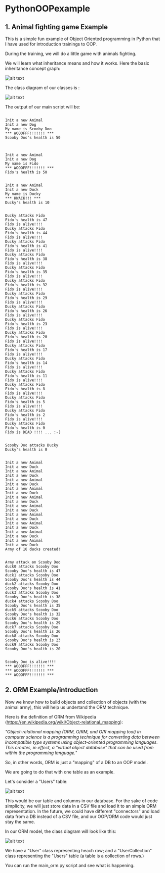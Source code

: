 # PythonOOPexample

## 1. Animal fighting game Example

This is a simple fun example of Object Oriented programming in Python that
I have used for introduction trainings to OOP.

During the training, we will do a little game with animals fighting.

We will learn what inheritance means and how it works.
Here the basic inheritance concept graph:

![alt text](assets/diagrams/png/concept.dot.png "Inheritance graph")


The class diagram of our classes is :

![alt text](assets/diagrams/png/conceptfull.dot.png "Full class diagram")



The output of our main script will be:

```

Init a new Animal
Init a new Dog
My name is Scooby Doo
*** WOOOFFF!!!!!!! ***
Scooby Doo's health is 50



Init a new Animal
Init a new Dog
My name is Fido
*** WOOOFFF!!!!!!! ***
Fido's health is 50


Init a new Animal
Init a new Duck
My name is Ducky
*** KWACK!!! ***
Ducky's health is 10


Ducky attacks Fido
Fido's health is 47
Fido is alive!!!!
Ducky attacks Fido
Fido's health is 44
Fido is alive!!!!
Ducky attacks Fido
Fido's health is 41
Fido is alive!!!!
Ducky attacks Fido
Fido's health is 38
Fido is alive!!!!
Ducky attacks Fido
Fido's health is 35
Fido is alive!!!!
Ducky attacks Fido
Fido's health is 32
Fido is alive!!!!
Ducky attacks Fido
Fido's health is 29
Fido is alive!!!!
Ducky attacks Fido
Fido's health is 26
Fido is alive!!!!
Ducky attacks Fido
Fido's health is 23
Fido is alive!!!!
Ducky attacks Fido
Fido's health is 20
Fido is alive!!!!
Ducky attacks Fido
Fido's health is 17
Fido is alive!!!!
Ducky attacks Fido
Fido's health is 14
Fido is alive!!!!
Ducky attacks Fido
Fido's health is 11
Fido is alive!!!!
Ducky attacks Fido
Fido's health is 8
Fido is alive!!!!
Ducky attacks Fido
Fido's health is 5
Fido is alive!!!!
Ducky attacks Fido
Fido's health is 2
Fido is alive!!!!
Ducky attacks Fido
Fido's health is 0
Fido is DEAD !!!! ... :-(


Scooby Doo attacks Ducky
Ducky's health is 0


Init a new Animal
Init a new Duck
Init a new Animal
Init a new Duck
Init a new Animal
Init a new Duck
Init a new Animal
Init a new Duck
Init a new Animal
Init a new Duck
Init a new Animal
Init a new Duck
Init a new Animal
Init a new Duck
Init a new Animal
Init a new Duck
Init a new Animal
Init a new Duck
Init a new Animal
Init a new Duck
Army of 10 ducks created!


Army attack on Scooby Doo
duck0 attacks Scooby Doo
Scooby Doo's health is 47
duck1 attacks Scooby Doo
Scooby Doo's health is 44
duck2 attacks Scooby Doo
Scooby Doo's health is 41
duck3 attacks Scooby Doo
Scooby Doo's health is 38
duck4 attacks Scooby Doo
Scooby Doo's health is 35
duck5 attacks Scooby Doo
Scooby Doo's health is 32
duck6 attacks Scooby Doo
Scooby Doo's health is 29
duck7 attacks Scooby Doo
Scooby Doo's health is 26
duck8 attacks Scooby Doo
Scooby Doo's health is 23
duck9 attacks Scooby Doo
Scooby Doo's health is 20


Scooby Doo is alive!!!!
*** WOOOFFF!!!!!!! ***
*** WOOOFFF!!!!!!! ***
*** WOOOFFF!!!!!!! ***
```


## 2. ORM Example/introduction

Now we know how to build objects and collection of objects (with the animal army), this will help us undertand the ORM technique.

Here is the definition of ORM from Wikipedia (https://en.wikipedia.org/wiki/Object-relational_mapping):

*"Object-relational mapping (ORM, O/RM, and O/R mapping tool) in computer science is a programming technique for converting data between incompatible type systems using object-oriented programming languages. This creates, in effect, a "virtual object database" that can be used from within the programming language."*

So, in other words, ORM is just a "mapping" of a DB to an OOP model.

We are going to do that with one table as an example.

Let's consider a "Users" table:

![alt text](assets/diagrams/png/ormdb.dot.png "Full class diagram")

This would be our table and columns in our database. For the sake of code simplicity, we will just store data in a CSV file and load it to an simple ORM representation. In the future, we could have different "connectors" and load data from a DB instead of a CSV file, and our OOP/ORM code would just stay the same.

In our ORM model, the class diagram will look like this:

![alt text](assets/diagrams/png/orm.dot.png "Full class diagram")

We have a "User" class representing heach row; and a "UserCollection" class representing the "Users" table (a table is a collection of rows.)

You can run the main_orm.py script and see what is happening.
